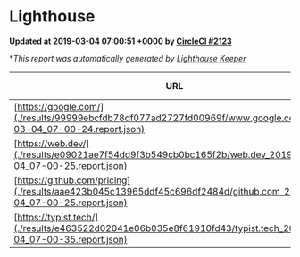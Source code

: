 
# Lighthouse

**Updated at 2019-03-04 07:00:51 +0000 by [CircleCI #2123](https://circleci.com/gh/ItinerisLtd/lighthouse-keeper-example/2123)**

**This report was automatically generated by [Lighthouse Keeper](https://github.com/itinerisltd/lighthouse-keeper)*

| URL | Performance | Accessibility | Best Practices | SEO | PWA | Updated At |
| --- | --- | --- | --- | --- | --- | --- |
| [https://google.com/](./results/99999ebcfdb78df077ad2727fd00969f/www.google.com_2019-03-04_07-00-24.report.json) | 0.96 | 0.71 | 0.93 | 0.8 | 0.58 | 2019-03-04T07:00:24.706Z |
| [https://web.dev/](./results/e09021ae7f54dd9f3b549cb0bc165f2b/web.dev_2019-03-04_07-00-25.report.json) | 0.94 | 0.93 | 1 | 0.91 | 1 | 2019-03-04T07:00:25.876Z |
| [https://github.com/pricing](./results/aae423b045c13965ddf45c696df2484d/github.com_2019-03-04_07-00-25.report.json) | 0.8 | 0.89 | 0.93 | 0.9 | 0.58 | 2019-03-04T07:00:25.138Z |
| [https://typist.tech/](./results/e463522d02041e06b035e8f61910fd43/typist.tech_2019-03-04_07-00-35.report.json) | 1 |  |  |  |  | 2019-03-04T07:00:35.310Z |
